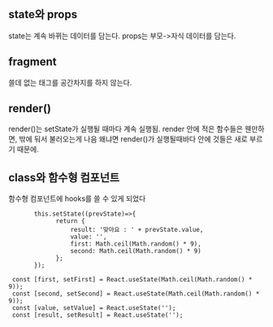 
## state와 props
state는 계속 바뀌는 데이터를 담는다.
props는 부모->자식 데이터를 담는다.


## fragment
쓸데 없는 태그를 공간차지를 하지 않는다.


## render()
render()는 setState가 실행될 때마다 계속 실행됨.
render 안에 적은 함수들은 웬만하면, 밖에 둬서 불러오는게 나음 왜냐면 render()가 실행될때바다 안에 것들은 새로 부르기 때문에. 


## class와 함수형 컴포넌트 
함수형 컴포넌트에 hooks를 쓸 수 있게 되었다
 ```
        this.setState((prevState)=>{
              return {
                  result: '맞아요 : ' + prevState.value,
                  value: '',
                  first: Math.ceil(Math.random() * 9),
                  second: Math.ceil(Math.random() * 9)
              };
        });
 ```

 ```   
  const [first, setFirst] = React.useState(Math.ceil(Math.random() * 9));
  const [second, setSecond] = React.useState(Math.ceil(Math.random() * 9));
  const [value, setValue] = React.useState('');
  const [result, setResult] = React.useState(''); 
 ```
